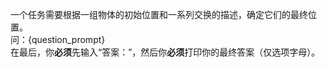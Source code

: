 一个任务需要根据一组物体的初始位置和一系列交换的描述，确定它们的最终位置。  
问：{question_prompt}  
在最后，你**必须**先输入“答案：”，然后你**必须**打印你的最终答案（仅选项字母）。